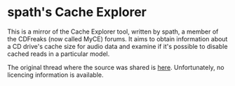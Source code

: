 # spath's Cache Explorer

This is a mirror of the Cache Explorer tool, written by spath, a member of the
CDFreaks (now called MyCE) forums. It aims to obtain information about a CD
drive's cache size for audio data and examine if it's possible to disable cached
reads in a particular model.

The original thread where the source was shared is
[here](https://club.myce.com/t/cache-explorer/167099/33). Unfortunately, no
licencing information is available.
